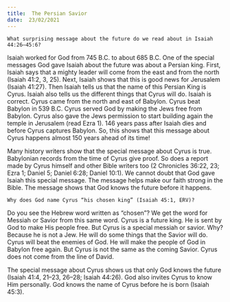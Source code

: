 ```yaml
---
title:  The Persian Savior 
date:  23/02/2021
---
```


`What surprising message about the future do we read about in Isaiah 44:26–45:6?`

Isaiah worked for God from 745 B.C. to about 685 B.C. One of the special messages God gave Isaiah about the future was about a Persian king. First, Isaiah says that a mighty leader will come from the east and from the north (Isaiah 41:2, 3, 25). Next, Isaiah shows that this is good news for Jerusalem (Isaiah 41:27). Then Isaiah tells us that the name of this Persian King is Cyrus. Isaiah also tells us the different things that Cyrus will do. Isaiah is correct. Cyrus came from the north and east of Babylon. Cyrus beat Babylon in 539 B.C. Cyrus served God by making the Jews free from Babylon. Cyrus also gave the Jews permission to start building again the temple in Jerusalem (read Ezra 1). 146 years pass after Isaiah dies and before Cyrus captures Babylon. So, this shows that this message about Cyrus happens almost 150 years ahead of its time!

Many history writers show that the special message about Cyrus is true. Babylonian records from the time of Cyrus give proof. So does a report made by Cyrus himself and other Bible writers too (2 Chronicles 36:22, 23; Ezra 1; Daniel 5; Daniel 6:28; Daniel 10:1). We cannot doubt that God gave Isaiah this special message. The message helps make our faith strong in the Bible. The message shows that God knows the future before it happens.

`Why does God name Cyrus “his chosen king” (Isaiah 45:1, ERV)?`

Do you see the Hebrew word written as “chosen”? We get the word for Messiah or Savior from this same word. Cyrus is a future king. He is sent by God to make His people free. But Cyrus is a special messiah or savior. Why? Because he is not a Jew. He will do some things that the Savior will do. Cyrus will beat the enemies of God. He will make the people of God in Babylon free again. But Cyrus is not the same as the coming Savior. Cyrus does not come from the line of David.

The special message about Cyrus shows us that only God knows the future (Isaiah 41:4, 21–23, 26–28; Isaiah 44:26). God also invites Cyrus to know Him personally. God knows the name of Cyrus before he is born (Isaiah 45:3).